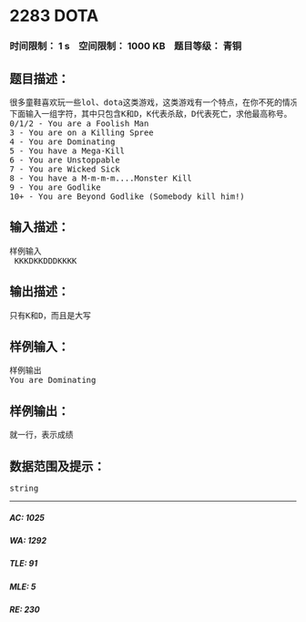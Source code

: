 # 2283 DOTA   
### 时间限制： 1 s&nbsp;&nbsp;&nbsp;&nbsp;空间限制： 1000 KB&nbsp;&nbsp;&nbsp;&nbsp;题目等级： 青铜  
## 题目描述：  

<pre>
很多童鞋喜欢玩一些lol、dota这类游戏，这类游戏有一个特点，在你不死的情况下连续杀人会有不同称号。  
下面输入一组字符，其中只包含K和D，K代表杀敌，D代表死亡，求他最高称号。  
0/1/2 - You are a Foolish Man  
3 - You are on a Killing Spree   
4 - You are Dominating   
5 - You have a Mega-Kill   
6 - You are Unstoppable  
7 - You are Wicked Sick  
8 - You have a M-m-m-m....Monster Kill   
9 - You are Godlike   
10+ - You are Beyond Godlike (Somebody kill him!)
</pre>
  
  
## 输入描述：  

<pre>
样例输入  
 KKKDKKDDDKKKK
</pre>
  
  
## 输出描述：  

<pre>
只有K和D，而且是大写
</pre>
  
  
## 样例输入：  

<pre>
样例输出  
You are Dominating
</pre>
  
  
## 样例输出：  

<pre>
就一行，表示成绩
</pre>
  
  
## 数据范围及提示：  

<pre>
string
</pre>
  
  
***  

##### AC: 1025  
##### WA: 1292  
##### TLE: 91  
##### MLE: 5  
##### RE: 230  

